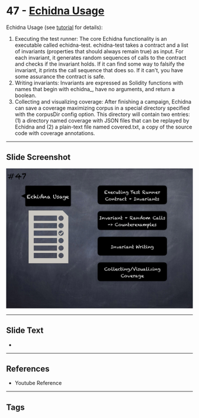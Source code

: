 
# 47 - [Echidna Usage](./Echidna%20Usage.md)

Echidna Usage (see [tutorial](https://github.com/crytic/building-secure-contracts/tree/master/program-analysis/echidna#echidna-tutorial) for details):


1.  Executing the test runner: The core Echidna functionality is an executable called echidna-test. echidna-test takes a contract and a list of invariants (properties that should always remain true) as input. For each invariant, it generates random sequences of calls to the contract and checks if the invariant holds. If it can find some way to falsify the invariant, it prints the call sequence that does so. If it can't, you have some assurance the contract is safe.
2.  Writing invariants: Invariants are expressed as Solidity functions with names that begin with echidna_, have no arguments, and return a boolean.
3.  Collecting and visualizing coverage: After finishing a campaign, Echidna can save a coverage maximizing corpus in a special directory specified with the corpusDir config option. This directory will contain two entries: (1) a directory named coverage with JSON files that can be replayed by Echidna and (2) a plain-text file named covered.txt, a copy of the source code with coverage annotations.


___
## Slide Screenshot
![047.png](../../images/6.Audit%20Techniques%20and%20Tools%20101/047.png)
___
## Slide Text
- 
___
## References
- Youtube Reference
___
## Tags
